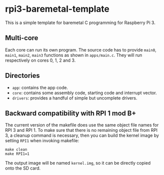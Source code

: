 # rpi3-baremetal-template

This is a simple template for baremetal C programming for Raspberry Pi 3.

## Multi-core

Each core can run its own program.
The source code has to provide `main0`, `main1`, `main2`, `main3` functions as shown in `apps/main.c`.
They will run respectively on cores 0, 1, 2 and 3.

## Directories

 - `app`: contains the app code.
 - `core`: contains some assembly code, starting code and interrupt vector.
 - `drivers`: provides a handful of simple but uncomplete drivers.

## Backward compatibility with RPI 1 mod B+

The current version of the makefile does use the same object file names for RPI 3 and RPI 1.
To make sure that there is no remaining object file from RPI 3, a cleanup command is necessary, then you can build the kernel image by setting `RPI1` when invoking makefile:
```
make clean
make RPI1=1
```
The output image will be named `kernel.img`, so it can be directly copied onto the SD card.
